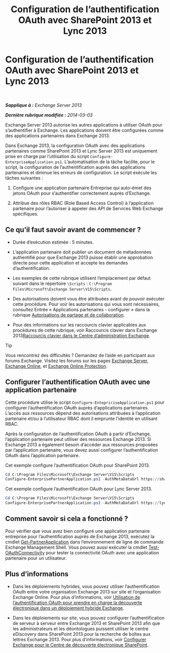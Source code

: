﻿---
title: 'Configuration de l’authentification OAuth avec SharePoint 2013 et Lync 2013'
TOCTitle: Configuration de l’authentification OAuth avec SharePoint 2013 et Lync 2013
ms:assetid: ca3c78a3-80cc-4df2-859f-0106bbd57a07
ms:mtpsurl: https://technet.microsoft.com/fr-fr/library/JJ649094(v=EXCHG.150)
ms:contentKeyID: 50479167
ms.date: 04/24/2018
mtps_version: v=EXCHG.150
ms.translationtype: HT
---

# Configuration de l’authentification OAuth avec SharePoint 2013 et Lync 2013

 

_**Sapplique à :** Exchange Server 2013_

_**Dernière rubrique modifiée :** 2014-03-03_

Exchange Server 2013 autorise les autres applications à utiliser OAuth pour s’authentifier à Exchange. Les applications doivent être configurées comme des applications partenaires dans Exchange 2013.

Dans Exchange 2013, la configuration OAuth avec des applications partenaires comme SharePoint 2013 et Lync Server 2013 est uniquement prise en charge par l’utilisation du script `Configure-EnterpriseApplication.ps1`. L’automatisation de la tâche facilite, pour le script, la configuration de l’authentification auprès des applications partenaires et diminue les erreurs de configuration. Le script exécute les tâches suivantes :

1.  Configure une application partenaire Entreprise qui auto-émet des jetons OAuth pour s’authentifier correctement auprès d’Exchange.

2.  Attribue des rôles RBAC (Role Based Access Control) à l’application partenaire pour l’autoriser à appeler des API de Services Web Exchange spécifiques.

## Ce qu’il faut savoir avant de commencer ?

  - Durée d’exécution estimée : 5 minutes.

  - L’application partenaire doit publier un document de métadonnées authentifié pour que Exchange 2013 puisse établir une approbation directe pour cette application et accepte les demandes d’authentification.

  - Les exemples de cette rubrique utilisent l’emplacement par défaut suivant dans le répertoire `\Scripts` : `C:\Program Files\Microsoft\Exchange Server\V15\Scripts`.

  - Des autorisations doivent vous être attribuées avant de pouvoir exécuter cette procédure. Pour voir les autorisations qui vous sont nécessaires, consultez Entrée « Applications partenaires - configurer » dans la rubrique [Autorisations de partage et de collaboration](sharing-and-collaboration-permissions-exchange-2013-help.md).

  - Pour des informations sur les raccourcis clavier applicables aux procédures de cette rubrique, voir Raccourcis clavier dans Exchange 2013[Raccourcis clavier dans le Centre d’administration Exchange](keyboard-shortcuts-in-the-exchange-admin-center-exchange-online-protection-help.md).

> [!TIP]
> Vous rencontrez des difficultés ? Demandez de l’aide en participant aux forums Exchange. Visitez les forums sur les pages <a href="https://go.microsoft.com/fwlink/p/?linkid=60612">Exchange Server</a>, <a href="https://go.microsoft.com/fwlink/p/?linkid=267542">Exchange Online</a>, et <a href="https://go.microsoft.com/fwlink/p/?linkid=285351">Exchange Online Protection</a>.


## Configurer l’authentification OAuth avec une application partenaire

Cette procédure utilise le script `Configure-EntepririseApplication.ps1` pour configurer l’authentification OAuth auprès d’applications partenaires. L’accès aux ressources dépend des autorisations attribuées à l’application partenaire et/ou à l’utilisateur RBAC dont il emprunte l’identité en utilisant RBAC.

Après la configuration de l’authentification OAuth à partir d’Exchange, l’application partenaire peut utiliser des ressources Exchange 2013. Si Exchange 2013 a également besoin d’accéder aux ressources proposées par l’application partenaire, vous devez aussi configurer l’authentification OAuth dans l’application partenaire.

Cet exemple configure l’authentification OAuth pour SharePoint 2013.

```powershell
Cd C:\Program Files\Microsoft\Exchange Server\V15\Scripts
Configure-EnterprisePartnerApplication.ps1 -AuthMetaDataUrl https://sharepoint.contoso.com/_layouts/15/metadata/json/1 -ApplicationType SharePoint
```

Cet exemple configure l’authentification OAuth pour Lync Server 2013.

```powershell
Cd C:\Program Files\Microsoft\Exchange Server\V15\Scripts
Configure-EnterprisePartnerApplication.ps1 -AuthMetaDataUrl https://lync.contoso.com/metadata/json/1 -ApplicationType Lync
```

## Comment savoir si cela a fonctionné ?

Pour vérifier que vous avez bien configuré une application partenaire entreprise pour l’authentification auprès de Exchange 2013, exécutez la cmdlet [Get-PartnerApplication](https://technet.microsoft.com/fr-fr/library/jj218721\(v=exchg.150\)) dans l’environnement de ligne de commande Exchange Management Shell. Vous pouvez aussi exécuter la cmdlet [Test-OAuthConnectivity](https://technet.microsoft.com/fr-fr/library/jj218623\(v=exchg.150\)) pour tester la connectivité OAuth avec une application partenaire pour un utilisateur.

## Plus d’informations

  - Dans les déploiements hybrides, vous pouvez utiliser l’authentification OAuth entre votre organisation Exchange 2013 sur site et l’organisation Exchange Online. Pour plus d’informations, voir [Utilisation de l’authentification OAuth pour prendre en charge la découverte électronique dans un déploiement hybride Exchange](using-oauth-authentication-to-support-ediscovery-in-an-exchange-hybrid-deployment-exchange-2013-help.md).

  - Dans les déploiements sur site, vous pouvez configurer l’authentification de serveur à serveur entre Exchange 2013 et SharePoint 2013 afin que les administrateurs et les déontologues puissent utiliser le centre eDiscovery dans SharePoint 2013 pour la recherche de boîtes aux lettres Exchange 2013. Pour plus d’informations, voir [Configurer Exchange pour le Centre de découverte électronique SharePoint](configure-exchange-for-sharepoint-ediscovery-center-exchange-2013-help.md).

